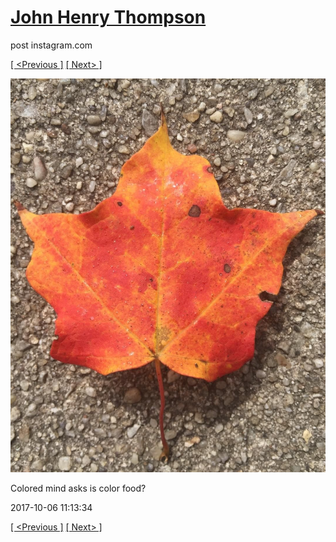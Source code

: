 # [John Henry Thompson](../README.md)
post instagram.com

[[ <Previous ]](2017-10-06-4.md) [[ Next> ]](2017-10-06-6.md)

[![](../media/2017-10-06/Colored-mind-asks-is-color-food-2.jpg)](../README.md)

Colored mind asks is color food?

2017-10-06 11:13:34

[[ <Previous ]](2017-10-06-4.md) [[ Next> ]](2017-10-06-6.md)